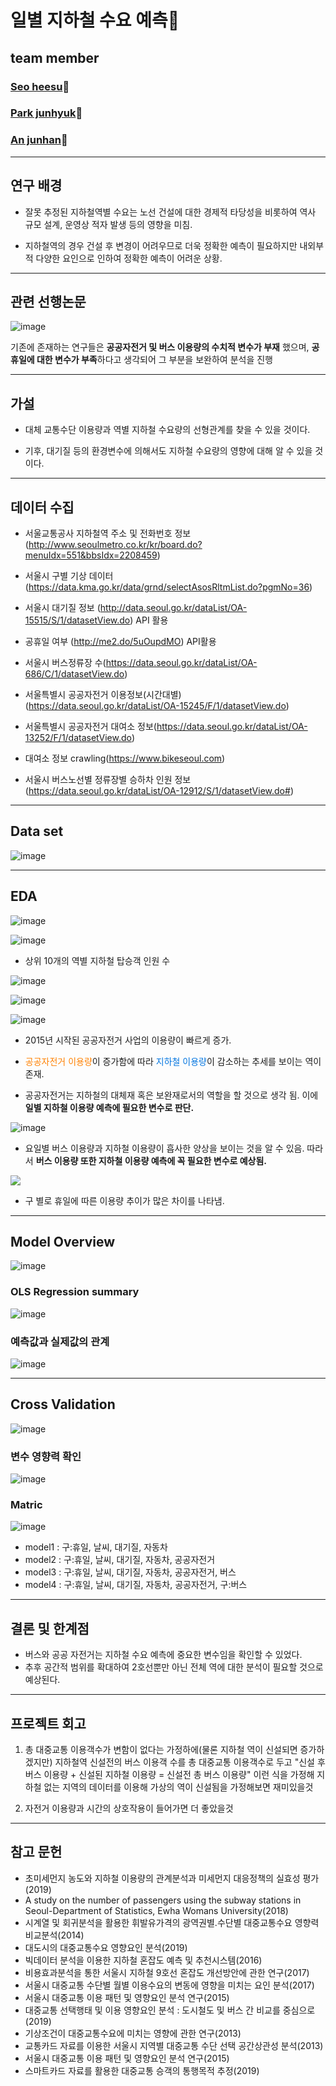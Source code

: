 # 일별 지하철 수요 예측🚝

## team member 
### [Seo heesu]('https://github.com/Seoheesu1')🍒
### [Park junhyuk]('https://github.com/Junhyuk93')🥑
### [An junhan]('')🍻

---

## 연구 배경


- 잘못 추정된 지하철역별 수요는 노선 건설에 대한 경제적 타당성을 비롯하여 역사 규모 설계, 운영상 적자 발생 등의 영향을 미침.

- 지하철역의 경우 건설 후 변경이 어려우므로 더욱 정확한 예측이 필요하지만 내외부적 다양한 요인으로 인하여 정확한 예측이 어려운 상황.



---

## 관련 선행논문 



![image](https://user-images.githubusercontent.com/61610411/133923383-fc608c72-38d7-4af8-85ed-3e0c0cf1aa6b.png)

기존에 존재하는 연구들은 **공공자전거 및 버스 이용량의 수치적 변수가 부재** 했으며, **공휴일에 대한 변수가 부족**하다고 생각되어 그 부분을 보완하여 분석을 진행

---

## 가설


- 대체 교통수단 이용량과 역별 지하철 수요량의 선형관계를 찾을 수 있을 것이다.

- 기후, 대기질 등의 환경변수에 의해서도 지하철 수요량의 영향에 대해 알 수 있을 것이다.



---

## 데이터 수집

- 서울교통공사 지하철역 주소 및 전화번호 정보 (http://www.seoulmetro.co.kr/kr/board.do?menuIdx=551&bbsIdx=2208459)
- 서울시 구별 기상 데이터(https://data.kma.go.kr/data/grnd/selectAsosRltmList.do?pgmNo=36)
- 서울시 대기질 정보 (http://data.seoul.go.kr/dataList/OA-15515/S/1/datasetView.do) API 활용
- 공휴일 여부 (http://me2.do/5uOupdMO) API활용
- 서울시 버스정류장 수(https://data.seoul.go.kr/dataList/OA-686/C/1/datasetView.do)
- 서울특별시 공공자전거 이용정보(시간대별)(https://data.seoul.go.kr/dataList/OA-15245/F/1/datasetView.do)
- 서울특별시 공공자전거 대여소 정보(https://data.seoul.go.kr/dataList/OA-13252/F/1/datasetView.do)
     
- 대여소 정보 crawling(https://www.bikeseoul.com)

- 서울시 버스노선별 정류장별 승하차 인원 정보
(https://data.seoul.go.kr/dataList/OA-12912/S/1/datasetView.do#)


---

## Data set

![image](https://user-images.githubusercontent.com/61610411/133924175-bff77be7-ee37-46ff-b692-5ac978ed5fa5.png)



---

## EDA

![image](https://user-images.githubusercontent.com/61610411/133924932-d2978991-522a-454f-aca0-ce22f0082f69.png)


![image](https://user-images.githubusercontent.com/61610411/133924900-13daed59-0c4b-4cbd-a588-2337a2f684de.png)

- 상위 10개의 역별 지하철 탑승객 인원 수

![image](https://user-images.githubusercontent.com/61610411/133924385-70475c3f-a279-4075-a2f7-c489509d3f3e.png)

![image](https://user-images.githubusercontent.com/61610411/133924514-e7a469d8-81ba-4430-b100-67001aba7073.png)

![image](https://user-images.githubusercontent.com/61610411/133924600-72a5ee37-ac82-41f5-b63e-aa09803952bd.png)

- 2015년 시작된 공공자전거 사업의 이용량이 빠르게 증가.

- <span style="color: #FF8000">공공자전거 이용량</span>이 증가함에 따라 <span style="color: #0174DF">지하철 이용량</span>이 감소하는 추세를 보이는 역이 존재.

- 공공자전거는 지하철의 대체재 혹은 보완재로서의 역할을 할 것으로 생각 됨. 이에 **일별 지하철 이용량 예측에 필요한 변수로 판단.**

![image](https://user-images.githubusercontent.com/61610411/133924853-da99a9f5-6730-4783-8334-33f502300f20.png)

- 요일별 버스 이용량과 지하철 이용량이 흡사한 양상을 보이는 것을 알 수 있음. 따라서 **버스 이용량 또한 지하철 이용량 예측에 꼭 필요한 변수로 예상됨.**


![](https://i.imgur.com/lxEScEB.png)


* 구 별로 휴일에 따른 이용량 추이가 많은 차이를 나타냄.

---

## Model Overview


![image](https://i.imgur.com/DSY8HgS.png)

### OLS Regression summary

![image](https://user-images.githubusercontent.com/61610411/133925157-e2c05011-71ef-4c53-83b3-f0d65a32eec8.png)

### 예측값과 실제값의 관계

![image](https://user-images.githubusercontent.com/61610411/133925227-59edd124-0f25-475c-9ae2-83f80733afce.png)


---

## Cross Validation

![image](https://user-images.githubusercontent.com/61610411/133925121-8a9c4148-77a7-4860-ab8f-b947438afb98.png)

### 변수 영향력 확인

![image](https://user-images.githubusercontent.com/61610411/133925458-cacf0648-4e13-4066-ba45-9aca834f3eba.png)

### Matric

![image](https://user-images.githubusercontent.com/61610411/133925626-04edba31-460e-4b19-b904-d09d9257dcc8.png)

- model1 : 구:휴일, 날씨, 대기질, 자동차
- model2 : 구:휴일, 날씨, 대기질, 자동차, 공공자전거
- model3 : 구:휴일, 날씨, 대기질, 자동차, 공공자전거, 버스
- model4 : 구:휴일, 날씨, 대기질, 자동차, 공공자전거, 구:버스


---

## 결론 및 한계점

- 버스와 공공 자전거는 지하철 수요 예측에 중요한 변수임을 확인할 수 있었다.
- 추후 공간적 범위를 확대하여 2호선뿐만 아닌 전체 역에 대한 분석이 필요할 것으로 예상된다.

--- 

## 프로젝트 회고

1) 총  대중교통 이용객수가 변함이 없다는 가정하에(물론 지하철 역이 신설되면 증가하겠지만) 
지하철역 신설전의 버스 이용객 수를 총 대중교통 이용객수로 두고 
"신설 후 버스 이용량 + 신설된 지하철 이용량 = 신설전 총 버스 이용량"
이런 식을 가정해 지하철 없는 지역의 데이터를 이용해 가상의 역이 신설됨을 가정해보면 재미있을것

2) 자전거 이용량과 시간의 상호작용이 들어가면 더 좋았을것

---

## 참고 문헌
- 초미세먼지 농도와 지하철 이용량의 관계분석과 미세먼지 대응정책의 실효성 평가(2019)
- A study on the number of passengers using the subway stations in Seoul-Department of Statistics, Ewha Womans University(2018)
- 시계열 및 회귀분석을 활용한 휘발유가격의 광역권별․수단별 대중교통수요 영향력 비교분석(2014)
- 대도시의 대중교통수요 영향요인 분석(2019)
- 빅데이터 분석을 이용한 지하철 혼잡도 예측 및 추천시스템(2016)
- 비용효과분석을 통한 서울시 지하철 9호선 혼잡도 개선방안에 관한 연구(2017)
- 서울시 대중교통 수단별 월별 이용수요의 변동에 영향을 미치는 요인 분석(2017)
- 서울시 대중교통 이용 패턴 및 영향요인 분석 연구(2015)
- 대중교통 선택행태 및 이용 영향요인 분석 : 도시철도 및 버스 간 비교를 중심으로(2019)
- 기상조건이 대중교통수요에 미치는 영향에 관한 연구(2013)
- 교통카드 자료를 이용한 서울시 지역별 대중교통 수단 선택 공간상관성 분석(2013)
- 서울시 대중교통 이용 패턴 및 영향요인 분석 연구(2015)
- 스마트카드 자료를 활용한 대중교통 승객의 통행목적 추정(2019)